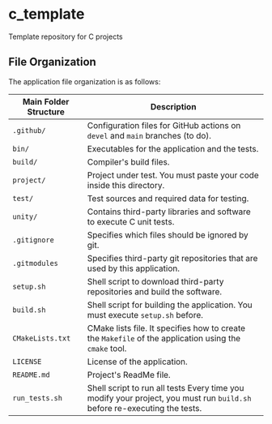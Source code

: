 # c_template
Template repository for C projects


## File Organization
The application file organization is as follows:

| Main Folder Structure | Description                                                                                                              |
|-----------------------|--------------------------------------------------------------------------------------------------------------------------|
| `.github/`            | Configuration files for GitHub actions on `devel` and `main` branches (to do).                                           |
| `bin/`                | Executables for the application and the tests.                                                                           |
| `build/`        | Compiler's build files.                                                                                                  |
| `project/`            | Project under test. You must paste your code inside this directory.                                                      |
| `test/`               | Test sources and required data for testing.                                                                              |
| `unity/`              | Contains third-party libraries and software to execute C unit tests.                                                     |
| `.gitignore`          | Specifies which files should be ignored by git.                                                                          |
| `.gitmodules`         | Specifies third-party git repositories that are used by this application.                                                |
| `setup.sh`            | Shell script to download third-party repositories and build the software.                                                |
| `build.sh`            | Shell script for building the application. You must execute `setup.sh` before.                                           |
| `CMakeLists.txt`      | CMake lists file. It specifies how to create the `Makefile` of the application using the `cmake` tool.                   |
| `LICENSE`             | License of the application.                                                                                              |
| `README.md`           | Project's ReadMe file.                                                                                                   |
| `run_tests.sh`        | Shell script to run all tests Every time you modify your project, you must run `build.sh` before re-executing the tests. |
